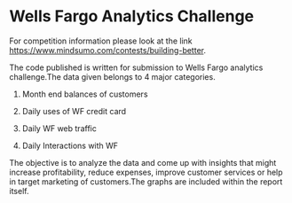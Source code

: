 # Wells Fargo Analytics Challenge  

For competition information please look at the link  https://www.mindsumo.com/contests/building-better.

The code published is written for submission to Wells Fargo analytics challenge.The data given belongs to 4 major categories.  

 1. Month end balances of customers

 2.  Daily uses of WF credit card

 3.  Daily WF web traffic

 4. Daily Interactions with WF  


The objective is to analyze the data and come up with insights that might increase profitability, reduce expenses, improve customer services or help in target marketing of customers.The graphs are included within the report itself.

